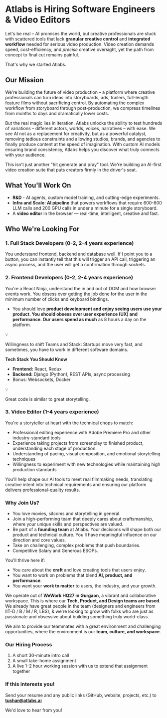 # Atlabs is Hiring Software Engineers & Video Editors

Let's be real – AI promises the world, but creative professionals are stuck with scattered tools that lack **granular creative control** and **integrated workflow** needed for serious video production. Video creation demands speed, cost-efficiency, and _precise_ creative oversight, yet the path from concept to final cut remains painful.

That's why we started Atlabs.

## Our Mission

We're building the future of video production – a platform where creative professionals can turn ideas into storyboards, ads, trailers, full-length feature films without sacrificing control. By automating the complex workflow from storyboard through post-production, we compress timelines from months to days and dramatically lower costs.

But the real magic lies in iteration. Atlabs unlocks the ability to test hundreds of variations – different actors, worlds, voices, narratives – with ease. We see AI not as a replacement for creativity, but as a powerful catalyst, removing tedious constraints and allowing studios, brands, and agencies to finally produce content at the speed of imagination. With custom AI models ensuring brand consistency, Atlabs helps you discover what truly connects with your audience.

This isn't just another "hit generate and pray" tool. We're building an AI-first video creation suite that puts creators firmly in the driver's seat.

## What You'll Work On

- **R&D** - AI agents, custom model training, and cutting-edge experiments.
- **Infra and Scale: AI pipeline** that powers workflows that require 600-800 LLM calls and 200 GPU calls in under a minute for a single storyboard.
- A **video editor** in the browser — real-time, intelligent, creative and fast.

## Who We're Looking For

### 1. Full Stack Developers (0-2, 2-4 years experience)

You understand frontend, backend and database well. If I point you to a button, you can instantly tell that this will trigger an API call, triggering an async process, and the user will get a confirmation through sockets.

### 2. Frontend Developers (0-2, 2-4 years experience)

You're a React Ninja, understand the in and out of DOM and how browser events work. You obsess over getting the job done for the user in the minimum number of clicks and keyboard bindings.

- You should love **product development and enjoy seeing users use your product. You should obsess over user experience (UX) and performance. Our users spend as much** as 8 hours a day on the platform.

<aside>
💡

Willingness to shift Teams and Stack: Startups move very fast, and sometimes, you have to work in different software domains.

</aside>

**Tech Stack You Should Know**

- **Frontend:** React, Redux
- **Backend:** Django (Python), REST APIs, async processing
- Bonus: Websockets, Docker

<aside>
💡

Great code is similar to great storytelling.

</aside>

### 3. Video Editor (1-4 years experience)

You're a storyteller at heart with the technical chops to match:

- Professional editing experience with Adobe Premiere Pro and other industry-standard tools
- Experience taking projects from screenplay to finished product, understanding each stage of production.
- Understanding of pacing, visual composition, and emotional storytelling techniques
- Willingness to experiment with new technologies while maintaining high production standards

You'll help shape our AI tools to meet real filmmaking needs, translating creative intent into technical requirements and ensuring our platform delivers professional-quality results.

### Why Join Us?

- You love movies, sitcoms and storytelling in general.
- Join a high-performing team that deeply cares about craftsmanship, where your unique skills and perspectives are valued.
- Be part of a **founding team** at Atlabs. Your decisions will shape both our product and technical culture. You'll have meaningful influence on our direction and core values.
- Take on challenging, complex problems that push boundaries.
- Competitive Salary and Generous ESOPs.

You'll thrive here if:

- You care about the **craft** and love creating tools that users enjoy.
- You want to work on problems that blend **AI, product, and performance**.
- You want your **work to matter** to users, the industry, and your growth.

We operate out of **WeWork HQ27 in Gurgaon**, a vibrant and collaborative workspace. This is where our **Tech, Product, and Design teams are based**. We already have great people in the team (designers and engineers from IIT-D / B / M / R, LBS), & we're looking to grow with folks who are just as passionate and obsessive about building something truly world-class. 

We aim to provide our teammates with a great environment and challenging opportunities, where the environment is our **team, culture, and workspace**.

### Our Hiring Process

1. A short 30-minute intro call
2. A small take-home assignment
3. A live 1–2 hour working session with us to extend that assignment together

### If this interests you!

Send your resume and any public links (GitHub, website, projects, etc.) to [**tushar@atlabs.ai**](mailto:tushar@atlabs.ai)

We'd love to hear from you!
